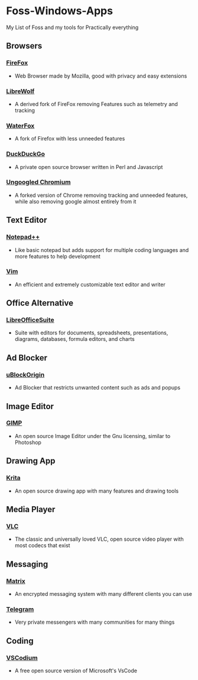 # Foss-Windows-Apps
My List of Foss and my tools for Practically everything 







## Browsers

### [FireFox](https://www.firefox.com/en-US/) 
- Web Browser made by Mozilla, good with privacy and easy extensions

### [LibreWolf](https://librewolf.net/installation/windows/) 
- A derived fork of FireFox removing Features such as telemetry and tracking

### [WaterFox](https://www.waterfox.net/)
- A fork of Firefox with less unneeded features

### [DuckDuckGo](https://duckduckgo.com/windows?origin=funnel_home_google)
- A private open source browser written in Perl and Javascript

### [Ungoogled Chromium](https://github.com/ungoogled-software/ungoogled-chromium-windows)
- A forked version of Chrome removing tracking and unneeded features, while also removing google almost entirely from it



## Text Editor

### [Notepad++](https://notepad-plus-plus.org/)
- Like basic notepad but adds support for multiple coding languages and more features to help development

### [Vim](https://www.vim.org/download.php)
- An efficient and extremely customizable text editor and writer



## Office Alternative

### [LibreOfficeSuite](https://www.libreoffice.org/download/download-libreoffice/?type=win-x86_64&version=25.2.5&lang=en-US)
- Suite with editors for documents, spreadsheets, presentations, diagrams, databases, formula editors, and charts



## Ad Blocker

### [uBlockOrigin](https://github.com/gorhill/uBlock)
- Ad Blocker that restricts unwanted content such as ads and popups 


## Image Editor

### [GIMP](https://www.gimp.org/)
- An open source Image Editor under the Gnu licensing, similar to Photoshop


## Drawing App
### [Krita](https://krita.org/en/download/)
- An open source drawing app with many features and drawing tools


## Media Player

### [VLC](https://code.videolan.org/videolan/vlc)
- The classic and universally loved VLC, open source video player with most codecs that exist



## Messaging 

### [Matrix](https://matrix.org/)
- An encrypted messaging system with many different clients you can use

### [Telegram](https://telegram.org/)
- Very private messengers with many communities for many things



## Coding

### [VSCodium](https://vscodium.com/)
- A free open source version of Microsoft's VsCode